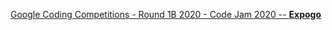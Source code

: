 [Google Coding Competitions - Round 1B 2020 - Code Jam 2020 -- **Expogo**](https://codingcompetitions.withgoogle.com/codejam/round/000000000019fef2/00000000002d5b62)